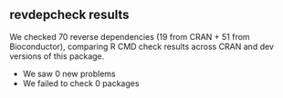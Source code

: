 ## revdepcheck results

We checked 70 reverse dependencies (19 from CRAN + 51 from Bioconductor), comparing R CMD check results across CRAN and dev versions of this package.

 * We saw 0 new problems
 * We failed to check 0 packages

